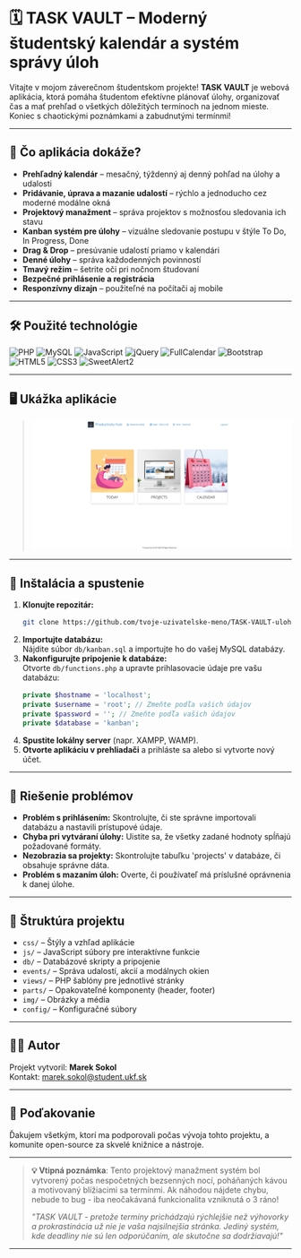 # 🗓️ TASK VAULT – Moderný študentský kalendár a systém správy úloh

Vitajte v mojom záverečnom študentskom projekte!
**TASK VAULT** je webová aplikácia, ktorá pomáha študentom efektívne plánovať úlohy, organizovať čas a mať prehľad o všetkých dôležitých termínoch na jednom mieste. Koniec s chaotickými poznámkami a zabudnutými termínmi!

---

## 🚀 Čo aplikácia dokáže?

- **Prehľadný kalendár** – mesačný, týždenný aj denný pohľad na úlohy a udalosti
- **Pridávanie, úprava a mazanie udalostí** – rýchlo a jednoducho cez moderné modálne okná
- **Projektový manažment** – správa projektov s možnosťou sledovania ich stavu
- **Kanban systém pre úlohy** – vizuálne sledovanie postupu v štýle To Do, In Progress, Done
- **Drag & Drop** – presúvanie udalostí priamo v kalendári
- **Denné úlohy** – správa každodenných povinností
- **Tmavý režim** – šetrite oči pri nočnom študovaní
- **Bezpečné prihlásenie a registrácia**
- **Responzívny dizajn** – použiteľné na počítači aj mobile

---

## 🛠️ Použité technológie

![PHP](https://img.shields.io/badge/PHP-777BB4?style=flat&logo=php&logoColor=white)
![MySQL](https://img.shields.io/badge/MySQL-4479A1?style=flat&logo=mysql&logoColor=white)
![JavaScript](https://img.shields.io/badge/JavaScript-F7DF1E?style=flat&logo=javascript&logoColor=black)
![jQuery](https://img.shields.io/badge/jQuery-0769AD?style=flat&logo=jquery&logoColor=white)
![FullCalendar](https://img.shields.io/badge/FullCalendar-3a87ad?style=flat)
![Bootstrap](https://img.shields.io/badge/Bootstrap-563D7C?style=flat&logo=bootstrap&logoColor=white)
![HTML5](https://img.shields.io/badge/HTML5-E34F26?style=flat&logo=html5&logoColor=white)
![CSS3](https://img.shields.io/badge/CSS3-1572B6?style=flat&logo=css3&logoColor=white)
![SweetAlert2](https://img.shields.io/badge/SweetAlert2-ff3e00?style=flat)

---

## 🖥️ Ukážka aplikácie

> ![Ukážka kalendára](img/ukazka.jpg)

---

## 📝 Inštalácia a spustenie

1. **Klonujte repozitár:**
   ```bash
   git clone https://github.com/tvoje-uzivatelske-meno/TASK-VAULT-uloharen.git
   ```
2. **Importujte databázu:**  
   Nájdite súbor `db/kanban.sql` a importujte ho do vašej MySQL databázy.
3. **Nakonfigurujte pripojenie k databáze:**  
   Otvorte `db/functions.php` a upravte prihlasovacie údaje pre vašu databázu:
   ```php
   private $hostname = 'localhost';
   private $username = 'root'; // Zmeňte podľa vašich údajov
   private $password = ''; // Zmeňte podľa vašich údajov
   private $database = 'kanban';
   ```
4. **Spustite lokálny server** (napr. XAMPP, WAMP).
5. **Otvorte aplikáciu v prehliadači** a prihláste sa alebo si vytvorte nový účet.

---

## 🐞 Riešenie problémov

- **Problém s prihlásením:** Skontrolujte, či ste správne importovali databázu a nastavili prístupové údaje.
- **Chyba pri vytváraní úlohy:** Uistite sa, že všetky zadané hodnoty spĺňajú požadované formáty.
- **Nezobrazia sa projekty:** Skontrolujte tabuľku 'projects' v databáze, či obsahuje správne dáta.
- **Problém s mazaním úloh:** Overte, či používateľ má príslušné oprávnenia k danej úlohe.

---

## 📁 Štruktúra projektu

- `css/` – Štýly a vzhľad aplikácie
- `js/` – JavaScript súbory pre interaktívne funkcie
- `db/` – Databázové skripty a pripojenie
- `events/` – Správa udalostí, akcií a modálnych okien
- `views/` – PHP šablóny pre jednotlivé stránky
- `parts/` – Opakovateľné komponenty (header, footer)
- `img/` – Obrázky a média
- `config/` – Konfiguračné súbory

---

## 👨‍💻 Autor

Projekt vytvoril: **Marek Sokol**  
Kontakt: marek.sokol@student.ukf.sk

---

## 🙏 Poďakovanie

Ďakujem všetkým, ktorí ma podporovali počas vývoja tohto projektu, a komunite open-source za skvelé knižnice a nástroje.

---

> **💡 Vtipná poznámka**: Tento projektový manažment systém bol vytvorený počas nespočetných bezsenných nocí, poháňaných kávou a motivovaný blížiacimi sa termínmi. Ak náhodou nájdete chybu, nebude to bug - iba neočakávaná funkcionalita vzniknutá o 3 ráno! 
> 
> *"TASK VAULT - pretože termíny prichádzajú rýchlejšie než výhovorky a prokrastinácia už nie je vaša najsilnejšia stránka. Jediný systém, kde deadliny nie sú len odporúčaním, ale skutočne sa dodržiavajú!"*

--- 